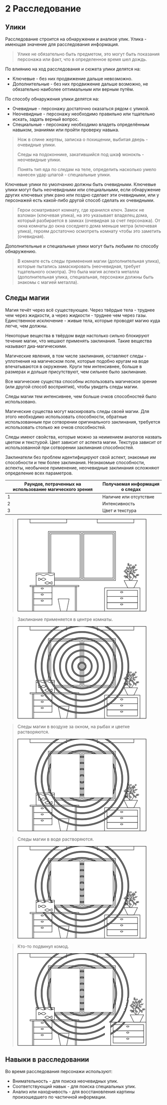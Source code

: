 # 2 Расследование

## Улики

Расследование строится на обнаружении и анализе улик. Улика - имеющая значение для расследования информация.

>Улике не обязательно быть предметом, это могут быть показания персонажа или факт, что в определенное время шел дождь.

По влиянию на ход расследования и сюжета улики делятся на:
- Ключевые - без них продвижение дальше невозможно.
- Дополнительные - без них продвижение дальше возможно, не обязательно наиболее оптимальным или верным путём.

По способу обнаружения улики делятся на:
- Очевидные - персонажу достаточно оказаться рядом с уликой.
- Неочевидные - персонажу необходимо правильно или тщательно искать, задать верный вопрос.
- Специальные - персонажу необходимо владеть определённым навыком, знаниями или пройти проверку навыка.

>Нож в спине жертвы, записка о похищении, выбитая дверь - очевидные улики.
>
>Следы на подоконнике, закатившийся под шкаф монокль - неочевидные улики.
>
>Понять тип яда по следам на теле, определить насколько умело нанесен удар шпагой - специальные улики.

Ключевые улики по умолчанию должны быть очевидными.
Ключевые улики могут быть неочевидными или специальными, если обнаружение других ключевых улик рано или поздно сделает эти очевидными,
или у персонажей есть какой-либо другой способ сделать их очевидными.

>Герои осматривают комнату, где хранился ключ.
>Замок не взломан (ключевая улика), на это указывает владелец дома,
>который разбирается в замках (очевидная за счет персонажа).
>От окна комнаты до окна соседнего дома меньше метра (ключевая улика),
>героям достаточно осмотреть комнату чтобы это заметить (очевидная).

Дополнительные и специальные улики могут быть любыми по способу обнаружению.

>В комнате есть следы применения магии (дополнительная улика),
>которые пытались замаскировать (неочевидная, требует тщательного осмотра).
>Это была магия аспекта металла (дополнительная улика, специальная, персонажи должны быть знакомы с магией металла).

## Следы магии

Магия течёт через всё существующее.
Через твёрдые тела - труднее чем через жидкости, а через жидкости - труднее чем через газы.
Единственное исключение - живые тела, которые проводят магию куда легче, чем должны.

Некоторые вещества в твёрдом виде настолько сильно блокируют течение магии, что мешают применять заклинания.
Такие вещества называют диа-магическими.

Магические явления, в том числе заклинания, оставляют следы - уплотнения на магическом поле,
которые подобно кругам на воде впечатываются в окружение.
Круги тем интенсивнее, больше в размерах и дольше присутствуют, чем сильнее было заклинание.

Все магические существа способны использовать магическое зрение (или другой способ восприятия), чтобы увидеть следы магии.

Следы магии тем интенсивнее, чем больше очков способностей было использовано.

Магические существа могут маскировать следы своей магии.
Для этого необходимо использовать способности, обратные использованным при сотворении оригинального заклинания,
требуется использовать столько же очков способностей.

Следы имеют свойства, которые можно за неимением аналогов назвать цветом и текстурой.
Цвет зависит от аспекта магии. Текстура зависит от использованной при сотворении заклинания способностей.

Заклинатели без проблем идентифицируют свой аспект, знакомые им способности и тем более заклинания.
Незнакомые способности, аспекты, необычное применение, неочевидные заклинания осложняют определение всех параметров.

Раундов, потраченных на использование магического зрения | Получаемая информация о следах
---|---
1 | Наличие или отсутствие
2 | Интенсивность
3 | Цвет и текстура

>![](img/2_magic_traces_1.png)

>Заклинание применяется в центре комнаты.
>
>![](img/2_magic_traces_2.png)

>Следы магии в воздухе за окном, на рыбах и цветке растворяются. 
>
>![](img/2_magic_traces_3.png)

>Следы магии в воде растворяются.
>
>![](img/2_magic_traces_4.png)

>Кто-то подвинул комод.
>
>![](img/2_magic_traces_5.png)

## Навыки в расследовании

Во время расследования персонажи используют:
- Внимательность - для поиска неочевидных улик.
- Соответствующий навык - для поиска специальных улик.
- Анализ или находчивость - для восстановления картины произошедшего по частичной информации.
